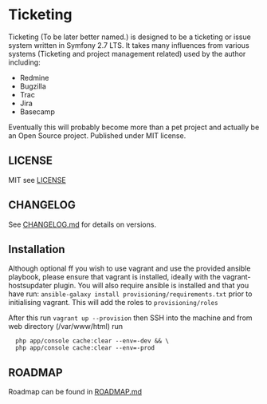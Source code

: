 Ticketing
=========

Ticketing (To be later better named.) is designed to be a ticketing or issue
system written in Symfony 2.7 LTS.  It takes many influences from various systems
(Ticketing and project management related) used by the author including:
- Redmine
- Bugzilla
- Trac
- Jira
- Basecamp

Eventually this will probably become more than a pet project and actually be an
Open Source project.  Published under MIT license.

LICENSE
-------
MIT see [LICENSE](/LICENSE)

CHANGELOG
---------

See [CHANGELOG.md](/CHANGELOG.md) for details on versions.

Installation
-----------

Although optional ff you wish to use vagrant and use the provided ansible
playbook, please ensure that vagrant is installed, ideally with the
vagrant-hostsupdater plugin.  You will also require ansible is installed and
that you have run:
```ansible-galaxy install provisioning/requirements.txt```
prior to initialising vagrant.  This will add the roles to `provisioning/roles`

After this run
```vagrant up --provision```
then SSH into the machine and from web directory (/var/www/html) run
```
  php app/console cache:clear --env=-dev && \
  php app/console cache:clear --env=-prod
```

ROADMAP
-------

Roadmap can be found in [ROADMAP.md](/ROADMAP.md)